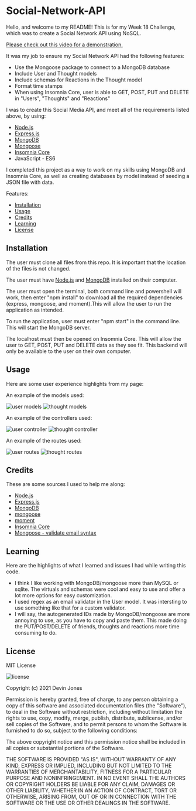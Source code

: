 # Social-Network-API

Hello, and welcome to my README! This is for my Week 18 Challenge, which was to create a Social Network API using NoSQL. 

[Please check out this video for a demonstration.](https://drive.google.com/file/d/1TaqXYkgPsmVZRMmKomO7F3OCopcsGUU-/view?usp=sharing)


It was my job to ensure my Social Network API had the following features:

- Use the Mongoose package to connect to a MongoDB database
- Include User and Thought models 
- Include schemas for Reactions in the Thought model
- Format time stamps 
- When using Insomnia Core, user is able to GET, POST, PUT and DELETE in "Users", "Thoughts" and "Reactions"


I was to create this Social Media API, and meet all of the requirements listed above, by using:

- [Node.js](https://nodejs.org/en/)
- [Express.js](https://expressjs.com/)
- [MongoDB](https://www.mongodb.com/)
- [Mongoose](https://mongoosejs.com/)
- [Insomnia Core](https://insomnia.rest/download/core)
- JavaScript - ES6

I completed this project as a way to work on my skills using MongoDB and Insomnia Core, as well as creating databases by model instead of seeding a JSON file with data. 

Features:

* [Installation](#installation)
* [Usage](#usage)
* [Credits](#credits)
* [Learning](#learning)
* [License](#license)

## Installation

The user must clone all files from this repo. It is important that the location of the files is not changed. 

The user must have [Node.js](https://nodejs.org/en/download/) and [MongoDB](https://www.mongodb.com/try/download/community) installed on their computer. 

The user must open the terminal, both command line and powershell will work, then enter "npm install" to download all the required dependencies (express, mongoose, and moment).This will allow the user to run the application as intended. 

To run the application, user must enter "npm start" in the command line. This will start the MongoDB server. 

The localhost must then be opened on Insomnia Core. This will allow the user to GET, POST, PUT and DELETE data as they see fit. This backend will only be available to the user on their own computer. 

## Usage
Here are some user experience highlights from my page:

An example of the models used:

![user models](https://github.com/dvicj/Social-Network-API/blob/main/images/user%20model.PNG)
![thought models](https://github.com/dvicj/Social-Network-API/blob/main/images/thought%20model.PNG)

An example of the controllers used: 

![user controller](https://github.com/dvicj/Social-Network-API/blob/main/images/user%20controller.PNG)
![thought controller](https://github.com/dvicj/Social-Network-API/blob/main/images/thought%20controller.PNG)

An example of the routes used: 

![user routes](https://github.com/dvicj/Social-Network-API/blob/main/images/user%20routes.PNG)
![thought routes](https://github.com/dvicj/Social-Network-API/blob/main/images/thought%20routes.PNG)


## Credits
These are some sources I used to help me along:

- [Node.js](https://nodejs.org/en/download/)
- [Express.js](https://expressjs.com/)
- [MongoDB](https://www.mongodb.com/try/download/community)
- [mongoose](https://mongoosejs.com/)
- [moment](https://www.npmjs.com/package/moment)
- [Insomnia Core](https://insomnia.rest/download/core)
- [Mongoose - validate email syntax](https://stackoverflow.com/questions/18022365/mongoose-validate-email-syntax)

  
## Learning
Here are the highlights of what I learned and issues I had while writing this code.

- I think I like working with MongoDB/mongoose more than MySQL or sqlite. The virtuals and schemas were cool and easy to use and offer a lot more options for easy customization.
- I used regex as an email validator in the User model. It was intersting to use something like that for a custom validator. 
- I will say, the autogenerated IDs made by MongoDB/mongoose are more annoying to use, as you have to copy and paste them. This made doing the PUT/POST/DELETE of friends, thoughts and reactions more time consuming to do. 

## License
MIT License

![license](https://img.shields.io/static/v1?label=license&message=MIT&color=blueviolet)

Copyright (c) 2021 Devin Jones

Permission is hereby granted, free of charge, to any person obtaining a copy of this software and associated documentation files (the "Software"), to deal in the Software without restriction, including without limitation the rights to use, copy, modify, merge, publish, distribute, sublicense, and/or sell copies of the Software, and to permit persons to whom the Software is furnished to do so, subject to the following conditions:

The above copyright notice and this permission notice shall be included in all copies or substantial portions of the Software.

THE SOFTWARE IS PROVIDED "AS IS", WITHOUT WARRANTY OF ANY KIND, EXPRESS OR IMPLIED, INCLUDING BUT NOT LIMITED TO THE WARRANTIES OF MERCHANTABILITY, FITNESS FOR A PARTICULAR PURPOSE AND NONINFRINGEMENT. IN NO EVENT SHALL THE AUTHORS OR COPYRIGHT HOLDERS BE LIABLE FOR ANY CLAIM, DAMAGES OR OTHER LIABILITY, WHETHER IN AN ACTION OF CONTRACT, TORT OR OTHERWISE, ARISING FROM, OUT OF OR IN CONNECTION WITH THE SOFTWARE OR THE USE OR OTHER DEALINGS IN THE SOFTWARE.
